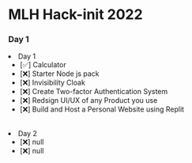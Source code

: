 # MLH Hack-init 2022

### Day 1

<li>Day 1
  <ul>
    <li>[✅] Calculator</li>
    <li>[❌] Starter Node js pack</li>
    <li>[❌] Invisibility Cloak</li>
    <li>[❌] Create Two-factor Authentication System</li>
    <li>[❌] Redsign UI/UX of any Product you use</li>
    <li>[❌] Build and Host a Personal Website using Replit</li>
  </ul>
</li>
<br>
<li>Day 2
  <ul>
    <li>[❌] null</li>
    <li>[❌] null</li>
  </ul>
</li>